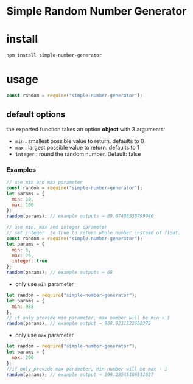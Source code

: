 # Simple Random Number Generator

# install

`npm install simple-number-generator`

# usage

```javascript
const random = require("simple-number-generator");
```

## default options

the exported function takes an option **object** with 3 arguments:

- `min` : smallest possible value to return. defaults to 0
- `max` : largest possible value to return. defaults to 1
- `integer` : round the random number. Default: false

### Examples

```javascript
// use min and max parameter
const random = require("simple-number-generator");
let params = {
  min: 10,
  max: 100
};
random(params); // example outputs → 89.67405538799946
```

```javascript
// use min, max and integer parameter
// set integer  to true to return whole number instead of float.
const random = require("simple-number-generator");
let params = {
  min: 5,
  max: 76,
  integer: true
};
random(params); // example outputs → 68
```

- only use `min` parameter

```javascript
let random = require("simple-number-generator");
let params = {
  min: 988
};
// if only provide min parameter, max number will be min + 1
random(params); // example output → 988.9231522653375
```

- only use `max` parameter

```javascript
let random = require("simple-number-generator");
let params = {
  max: 200
};
//if only provide max parameter, Min number will be max - 1
random(params); // example output → 199.28545186511627
```
